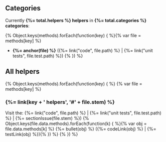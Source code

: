 ## Categories

Currently **{%= total.helpers %} helpers** in **{%= total.categories %} categories**:

{% Object.keys(methods).forEach(function(key) { %}{% var file = methods[key] %}
- **{%= anchor(file) %}** ({%= link("code", file.path) %} | {%= link("unit tests", file.test.path) %}) {% }) %}

## All helpers

{% Object.keys(methods).forEach(function(key) { %}
{% var file = methods[key] %}

### {%= link(key + ' helpers', '#' + file.stem) %}
Visit the: {%= link("code", file.path) %} | {%= link("unit tests", file.test.path) %} | {%= sectionIssue(file.stem) %})
  {% Object.keys(file.data.methods).forEach(function(k) { %}{% var obj = file.data.methods[k] %}
  {%= bullet(obj) %} ({%= codeLink(obj) %} | {%= testLink(obj) %}){% }) %}
{% }) %}
